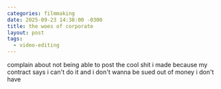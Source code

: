 ```yaml
---
categories: filmmaking
date: 2025-09-23 14:38:00 -0300
title: the woes of corporate
layout: post
tags:
  - video-editing
---
```


complain about not being able to post the cool shit i made because my contract says i can't do it and i don't wanna be sued out of money i don't have